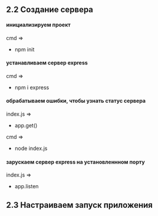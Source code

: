 ## 2.2 Создание сервера

#### инициализируем проект

cmd =>

- npm init

#### устанавливаем сервер express

cmd =>

- npm i express

#### обрабатываем ошибки, чтобы узнать статус сервера

index.js =>

- app.get()

cmd =>

- node index.js

#### зарускаем сервер express на установленнном порту

index.js =>

- app.listen

## 2.3 Настраиваем запуск приложения
